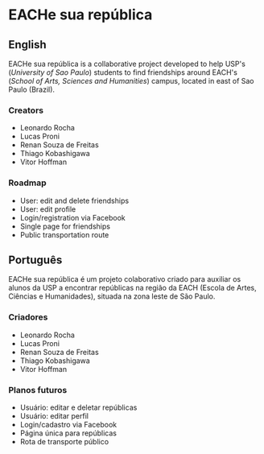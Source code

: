EACHe sua república
===================

English
-------

EACHe sua república is a collaborative project developed to help USP's (*University of Sao Paulo*) students to find friendships around EACH's (*School of Arts, Sciences and Humanities*) campus, located in east of Sao Paulo (Brazil). 

### Creators ###

* Leonardo Rocha
* Lucas Proni
* Renan Souza de Freitas
* Thiago Kobashigawa
* Vitor Hoffman

### Roadmap ###

* User: edit and delete friendships
* User: edit profile
* Login/registration via Facebook
* Single page for friendships
* Public transportation route

Português
---------

EACHe sua república é um projeto colaborativo criado para auxiliar os alunos da USP a encontrar repúblicas na região da EACH (Escola de Artes, Ciências e Humanidades), situada na zona leste de São Paulo.

### Criadores ###

* Leonardo Rocha
* Lucas Proni
* Renan Souza de Freitas
* Thiago Kobashigawa
* Vitor Hoffman

### Planos futuros ###

* Usuário: editar e deletar repúblicas
* Usuário: editar perfil
* Login/cadastro via Facebook
* Página única para repúblicas
* Rota de transporte público
